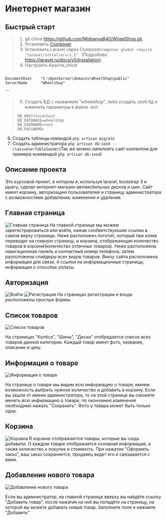Инетернет магазин
===========================
Быстрый старт
---------------------------
>1. git clone https://github.com/Mishanya840/WheelShop.git
>2. Установить [Composer](https://getcomposer.org/)
>3. Установить Laravel через Composer``` composer global require "laravel/installer=~1.1"  ```
(Подробнее https://laravel.ru/docs/v5/installation)
>4. Настроить Apache_vhost
>> ```<VirtualHost *:80>
    DocumentRoot    "C:\OpenServer\domains\WheelShop\public"
    ServerName      "Wheelshop"
</VirtualHost>```
>5. Создать БД с названием "wheelshop", либо создать своб бд и изменить параметры в файле .evn
>```
>DB_HOST=localhost
>DB_DATABASE=wheelshop
>DB_USERNAME=root
>DB_PASSWORD=
>```
6. Создать таблицы командой ```php artisan migrate```
7. Создать администратора ```php artisan db:seed --class=UserTableSeeder```(Так же можно наполнить сайт контентом для примера коммандой ```php artisan db:seed```)

Описание проекта
---------------------------
Это курсовой проект, в котором я, используя laravel, bootstrap 3 и jquery, сделал интернет-магазин автомобильных дисков и шин. Сайт имеет корзину, авторизацию пользователей и страницу администратора с возможностями добавления, изменения и удаления.

Главная страница
---------------------------
![Главная страница](public/image/readme/main.jpg "Главная страница")
На главной странице мы можем зарегестрироваться или войти, нажав сообветствуюшие ссылки в самом верху страницы. Ниже расположен логотип, который при клике переводит на главную страницу, и корзина, отображающая количество товаров в корзине(количество отличных товаров).
Ниже расположена навигационная панель и контактный номер телефона, затем разположены слайдеры всех видов товаров.
Внизу сайта расположена информация для связи, 4 ссылки на информационные страницы, информация о способах оплаты.

Авторизация
---------------------------
![Войти](public/image/readme/login.jpg "Войти")
![Регистрация](public/image/readme/registration.jpg "Регистрация")
На страницах регистрации и входи расположены простые формы.

Список товаров
---------------------------
![Список товаров](public/image/readme/list.jpg "Список товаров")

На страницах "Колёса", "Шины", "Диски" отобрадается список всех товаров данной категории. Каждый товар имеет фото, название, описание и цену.

Информация о товаре
---------------------------
![Информация о товаре](public/image/readme/item.jpg "Информация о товаре")

На странице о товаре мы видим всю информацию о товаре, имеем возможность выбрать нужное количество и добавить в корзину. Если вы зашли от имени администратора, то на этой странице вы сможете менять всю инфирмацию о товаре, по окончанию изменения необходимо нажать "Сохранить".
Фото у товара может быть только одна.

Корзина
---------------------------
![Корзина](public/image/readme/cart.jpg "Корзина")
В корзине отображаются товары, которые вы сюда добавили. О каждом товаре отображается основная информация, а также количество к покупке и стоимость.
При нажатии "Оформить заказ", ваш заказ сохраняется, продавец видет его и связывается с вами.

Добавление нового товара
---------------------------
![Добавление нового товара](public/image/readme/addItem.jpg "Добавление нового товара")

Если вы администратор, на главной странице вверху вы найдёте ссылку "Добавить товар", после нажатия на неё вы попадёте на страницу, на которой вы можете добавить новый товар. Заполните поля и нажмите "Добавить"
